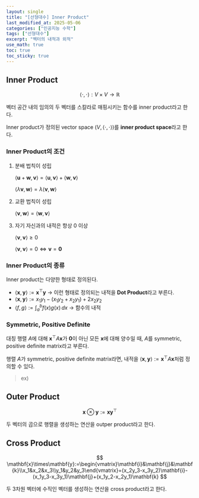 ```yaml
---
layout: single
title: "[선형대수] Inner Product"
last_modified_at: 2025-05-06
categories: ["인공지능 수학"]
tags: ["선형대수"]
excerpt: "벡터의 내적과 외적"
use_math: true
toc: true
toc_sticky: true
---
```


## Inner Product

$$
\langle\cdot,\cdot\rangle:V\times V\to\mathbb{R}
$$

벡터 공간 내의 임의의 두 벡터를 스칼라로 매핑시키는 함수를 inner product라고 한다.

Inner product가 정의된 vector space $(V,\langle\cdot,\cdot\rangle)$를 **inner product space**라고 한다.

### Inner Product의 조건

1. 분배 법칙이 성립

   $\langle\mathbf u+\mathbf w,\mathbf v\rangle=\langle\mathbf u,\mathbf v\rangle+\langle\mathbf w,\mathbf v\rangle$

   $\langle\lambda\mathbf v,\mathbf w\rangle=\lambda\langle\mathbf v,\mathbf w\rangle$
   
3. 교환 법칙이 성립

   $\langle\mathbf v,\mathbf w\rangle=\langle\mathbf w,\mathbf v\rangle$
   
4. 자기 자신과의 내적은 항상 0 이상

   $\langle\mathbf v,\mathbf v\rangle\geq0$

   $\langle\mathbf v,\mathbf v\rangle=0\iff\mathbf v=\mathbf0$

### Inner Product의 종류

Inner product는 다양한 형태로 정의된다.

- $\langle\mathbf{x},\mathbf y\rangle:=\mathbf x^\top \mathbf y$ → 이런 형태로 정의되는 내적을 **Dot Product**라고 부른다.
- $\langle\mathbf x,\mathbf y\rangle:=x_1y_1-(x_1y_2+x_2y_1)+2x_2y_2$
- $\langle f,g\rangle:=\int_a^b f(x)g(x)\,dx$ → 함수의 내적

### Symmetric, Positive Definite

대칭 행렬 $A$에 대해 $\mathbf{x}^\top A\mathbf{x}$가 $\mathbf{0}$이 아닌 모든 $\mathbf{x}$에 대해 양수일 때, $A$를 symmetric, positive definite matrix라고 부른다.

행렬 $A$가 symmetric, positive definite matrix라면, 내적을 $\langle\mathbf{x},\mathbf y\rangle:=\mathbf{x}^\top A\mathbf{x}$처럼 정의할 수 있다.

> ex)

## Outer Product

$$
\mathbf{x}\otimes\mathbf{y}:=\mathbf{x}\mathbf{y}^\top
$$

두 벡터의 곱으로 행렬을 생성하는 연산을 outper product라고 한다.

## Cross Product

$$
\mathbf{x}\times\mathbf{y}:=\begin{vmatrix}\mathbf{i}&\mathbf{j}&\mathbf{k}\\x_1&x_2&x_3\\y_1&y_2&y_3\end{vmatrix}=(x_2y_3-x_3y_2)\mathbf{i}-(x_1y_3-x_3y_1)\mathbf{j}+(x_1y_2-x_2y_1)\mathbf{k}
$$

두 3차원 벡터에 수직인 벡터를 생성하는 연산을 cross product라고 한다.
